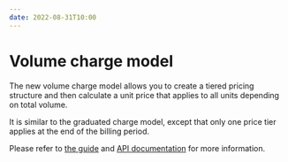 ```yaml
---
date: 2022-08-31T10:00
---
```


# Volume charge model
The new volume charge model allows you to create a tiered pricing structure and then calculate a unit price that applies to all units depending on total volume.

It is similar to the graduated charge model, except that only one price tier applies at the end of the billing period.

Please refer to [the guide](../docs/guide/plans/charges/price-models/volume) and [API documentation](../docs/api/plans/create-plan) for more information.
